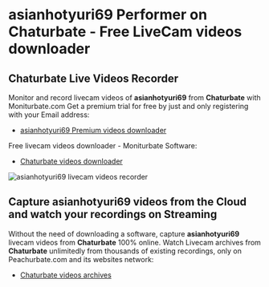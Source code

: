 # asianhotyuri69 Performer on Chaturbate - Free LiveCam videos downloader

## Chaturbate Live Videos Recorder

Monitor and record livecam videos of **asianhotyuri69** from **Chaturbate** with Moniturbate.com
Get a premium trial for free by just and only registering with your Email address:
* [asianhotyuri69 Premium videos downloader](https://moniturbate.com/request-demo-licence-key.html)

Free livecam videos downloader - Moniturbate Software:
* [Chaturbate videos downloader](https://moniturbate.com/moniturbate-download-software.html)

![asianhotyuri69 livecam videos recorder](https://peachurnet.com/templates/moniturbate-software.png)


## Capture asianhotyuri69 videos from the Cloud and watch your recordings on Streaming

Without the need of downloading a software, capture **asianhotyuri69** livecam videos from **Chaturbate** 100% online.
Watch Livecam archives from **Chaturbate** unlimitedly from thousands of existing recordings, only on Peachurbate.com and its websites network:
* [Chaturbate videos archives](https://peachurnet.com/)